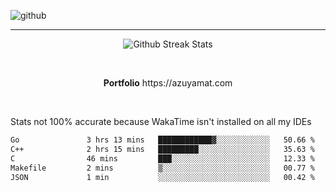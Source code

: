 ![github](https://media.discordapp.net/attachments/881363147364118528/1142610121697021952/background.png?width=1000&height=300)<br>
___
<p align="center">
  <img alt="Github Streak Stats" src="https://streak-stats.demolab.com?user=Azuyamat&theme=transparent&hide_border=true"/>
</p><br>
<p align="center">
      <strong>Portfolio</strong> https://azuyamat.com
</p><br>

Stats not 100% accurate because WakaTime isn't installed on all my IDEs
<!--START_SECTION:waka-->

```txt
Go               3 hrs 13 mins   ████████████▓░░░░░░░░░░░░   50.66 %
C++              2 hrs 15 mins   █████████░░░░░░░░░░░░░░░░   35.63 %
C                46 mins         ███░░░░░░░░░░░░░░░░░░░░░░   12.33 %
Makefile         2 mins          ▒░░░░░░░░░░░░░░░░░░░░░░░░   00.77 %
JSON             1 min           ░░░░░░░░░░░░░░░░░░░░░░░░░   00.42 %
```

<!--END_SECTION:waka-->
